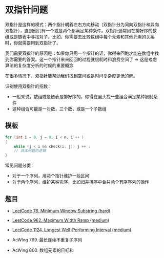 # 双指针问题

双指针是这样的模式：两个指针朝着左右方向移动（双指针分为同向双指针和异向双指针），直到他们有一个或是两个都满足某种条件。双指针通常用在排好序的数组或是链表中寻找对子。比如，你需要去比较数组中每个元素和其他元素的关系时，你就需要用到双指针了。

我们需要双指针的原因是：如果你只用一个指针的话，你得来回跑才能在数组中找到你需要的答案。这一个指针来来回回的过程就很耗时和浪费空间了 => 这是考虑算法的复杂度分析的时候的重要概念

在很多情况下，双指针能帮助我们找到空间或是时间复杂度更低的解。

识别使用双指针的招数：

- 一般来说，数组或是链表是排好序的，你得在里头找一些组合满足某种限制条件
- 这种组合可能是一对数，三个数，或是一个子数组

## 模板

```cpp
for (int i = 0, j = 0; i < n; i ++ )
{
    while (j < i && check(i, j)) j ++ ;
    // 具体问题的逻辑
}
```

常见问题分类：

- 对于一个序列，用两个指针维护一段区间
- 对于两个序列，维护某种次序，比如归并排序中合并两个有序序列的操作

## 题目

- [LeetCode 76. Minimum Window Substring (hard)](https://github.com/muyids/leetcode/blob/master/algorithms/1-100/76.minimum-window-substring.md)

- [LeetCode 962. Maximum Width Ramp (medium)](https://github.com/muyids/leetcode/blob/master/algorithms/901-1000/962.maximum-width-ramp.md)

- [LeetCode 1124. Longest Well-Performing Interval (medium)](https://github.com/muyids/leetcode/blob/master/algorithms/1101-1200/1124.longest-well-performing-interval.md)

- AcWIng 799. 最长连续不重复子序列

- AcWing 800. 数组元素的目标和
